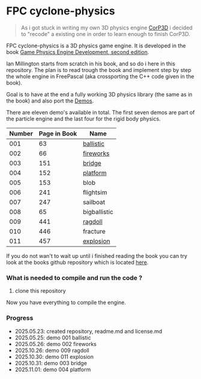 # FPC cyclone-physics

>
> As i got stuck in writing my own 3D physics engine [CorP3D](https://github.com/PascalCorpsman/CorP3D) i decided to "recode" a existing one in order to learn enough to finish CorP3D.
>

FPC cyclone-physics is a 3D physics game engine. It is developed in the book [Game Physics Engine Development, second edition](https://www.amazon.de/-/en/Game-Physics-Engine-Development-Commercial-Grade/dp/0123819768).

Ian Millington starts from scratch in his book, and so do i here in this repository. The plan is to read trough the book and implement step by step the whole engine in FreePascal (aka crossporting the C++ code given in the book).

Goal is to have at the end a fully working 3D physics library (the same as in the book) and also port the [Demos](src/Demos).

There are eleven demo's available in total. The first seven demos are part of the particle engine and the last four for the rigid body physics.

| Number | Page in Book | Name
| ---    | ---          | ---
| 001    |  63          | [ballistic](src/Demos/001_ballistic)
| 002    |  66          | [fireworks](src/Demos/002_fireworks)
| 003    | 151          | [bridge](src/Demos/003_bridge)
| 004    | 152          | [platform](src/Demos/004_platform)
| 005    | 153          | blob
| 006    | 241          | flightsim
| 007    | 247          | sailboat
| 008    |  65          | bigballistic
| 009    | 441          | [ragdoll](src/Demos/009_ragdoll)
| 010    | 446          | fracture
| 011    | 457          | [explosion](src/Demos/011_explosion)

If you do not wan't to wait up until i finished reading the book you can try look at the books github repository which is located [here](https://github.com/idmillington/cyclone-physics).

### What is needed to compile and run the code ?

1. clone this repository

Now you have everything to compile the engine.


### Progress
- 2025.05.23: created repository, readme.md and license.md
- 2025.05.25: demo 001 ballistic
- 2025.05.26: demo 002 fireworks
- 2025.10.26: demo 009 ragdoll
- 2025.10.30: demo 011 explosion
- 2025.10.31: demo 003 bridge
- 2025.11.01: demo 004 platform
